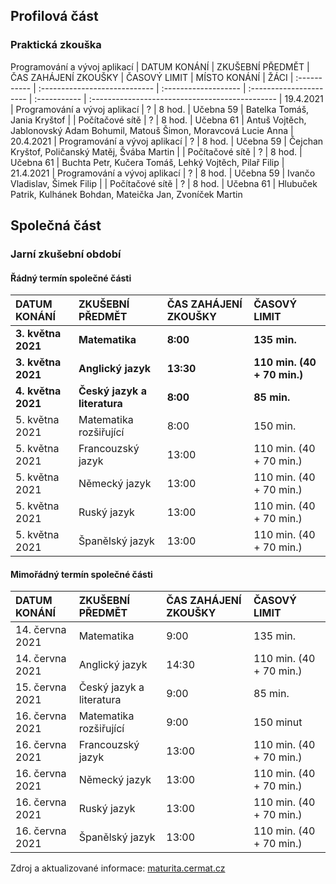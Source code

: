 ## Profilová část
### Praktická zkouška
Programování a vývoj aplikací
| DATUM KONÁNÍ | ZKUŠEBNÍ PŘEDMĚT              | ČAS ZAHÁJENÍ ZKOUŠKY | ČASOVÝ LIMIT            | MÍSTO KONÁNÍ | ŽÁCI
| :----------- | :---------------------------- | :------------------- | :---------------------- | :----------- | :----------------------------------------------
| 19.4.2021    | Programování a vývoj aplikací | ?                    | 8 hod.                  | Učebna 59    | Batelka Tomáš, Jania Kryštof
|              | Počítačové sítě               | ?                    | 8 hod.                  | Učebna 61    | Antuš Vojtěch, Jablonovský Adam Bohumil, Matouš Šimon, Moravcová Lucie Anna
| 20.4.2021    | Programování a vývoj aplikací | ?                    | 8 hod.                  | Učebna 59    | Čejchan Kryštof, Poličanský Matěj, Švába Martin
|              | Počítačové sítě               | ?                    | 8 hod.                  | Učebna 61    | Buchta Petr, Kučera Tomáš, Lehký Vojtěch, Pilař Filip
| 21.4.2021    | Programování a vývoj aplikací | ?                    | 8 hod.                  | Učebna 59    | Ivančo Vladislav, Šimek Filip
|              | Počítačové sítě               | ?                    | 8 hod.                  | Učebna 61    | Hlubuček Patrik, Kulhánek Bohdan, Mateička Jan, Zvoníček Martin

## Společná část
### Jarní zkušební období
#### Řádný termín společné části
| DATUM KONÁNÍ       |	ZKUŠEBNÍ PŘEDMĚT            |	ČAS ZAHÁJENÍ ZKOUŠKY | 	ČASOVÝ LIMIT               |
| :----------------- | :--------------------------- | :------------------- | :-------------------------- |
| **3. května 2021** | **Matematika**               | **8:00**             |**135 min.**                 |
| **3. května 2021** | **Anglický jazyk**           | **13:30**            | **110 min. (40 + 70 min.)** |
| **4. května 2021** | **Český jazyk a literatura** | **8:00**             | **85 min.**                 |
| 5. května 2021     | Matematika rozšiřující       | 8:00                 | 150 min.                    |
| 5. května 2021     | Francouzský jazyk            | 13:00                | 110 min. (40 + 70 min.)     |
| 5. května 2021     | Německý jazyk                | 13:00                | 110 min. (40 + 70 min.)     |
| 5. května 2021     | Ruský jazyk                  | 13:00                | 110 min. (40 + 70 min.)     |
| 5. května 2021     | Španělský jazyk              | 13:00                | 110 min. (40 + 70 min.)     |

#### Mimořádný termín společné části
| DATUM KONÁNÍ    | ZKUŠEBNÍ PŘEDMĚT         | ČAS ZAHÁJENÍ ZKOUŠKY | ČASOVÝ LIMIT            |
| :-------------- | :----------------------- | :------------------- | :---------------------- |
| 14. června 2021 |	Matematika               | 9:00                 | 135 min.                |
| 14. června 2021 | Anglický jazyk           | 14:30                | 110 min. (40 + 70 min.) |
| 15. června 2021 | Český jazyk a literatura | 9:00                 | 85 min.                 |
| 16. června 2021 | Matematika rozšiřující   | 9:00                 | 150 minut               |
| 16. června 2021 | Francouzský jazyk        | 13:00                | 110 min. (40 + 70 min.) |
| 16. června 2021 | Německý jazyk            | 13:00                | 110 min. (40 + 70 min.) |
| 16. června 2021 | Ruský jazyk              | 13:00                | 110 min. (40 + 70 min.) |
| 16. června 2021 | Španělský jazyk          | 13:00                | 110 min. (40 + 70 min.) |

Zdroj a aktualizované informace: [maturita.cermat.cz](https://maturita.cermat.cz/menu/maturitni-zkouska/maturitni-kalendar)
